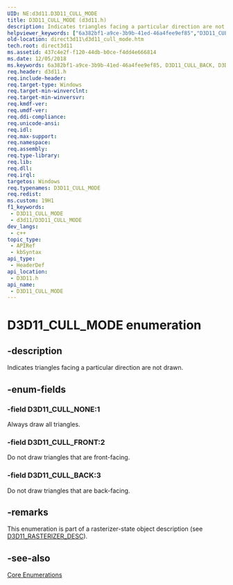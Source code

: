 ```yaml
---
UID: NE:d3d11.D3D11_CULL_MODE
title: D3D11_CULL_MODE (d3d11.h)
description: Indicates triangles facing a particular direction are not drawn.
helpviewer_keywords: ["6a382bf1-a9ce-3b9b-41ed-46a4fee9ef85","D3D11_CULL_BACK","D3D11_CULL_FRONT","D3D11_CULL_MODE","D3D11_CULL_MODE enumeration [Direct3D 11]","D3D11_CULL_NONE","d3d11/D3D11_CULL_BACK","d3d11/D3D11_CULL_FRONT","d3d11/D3D11_CULL_MODE","d3d11/D3D11_CULL_NONE","direct3d11.d3d11_cull_mode"]
old-location: direct3d11\d3d11_cull_mode.htm
tech.root: direct3d11
ms.assetid: 437c4e2f-f120-44db-b0ce-f4dd4e666814
ms.date: 12/05/2018
ms.keywords: 6a382bf1-a9ce-3b9b-41ed-46a4fee9ef85, D3D11_CULL_BACK, D3D11_CULL_FRONT, D3D11_CULL_MODE, D3D11_CULL_MODE enumeration [Direct3D 11], D3D11_CULL_NONE, d3d11/D3D11_CULL_BACK, d3d11/D3D11_CULL_FRONT, d3d11/D3D11_CULL_MODE, d3d11/D3D11_CULL_NONE, direct3d11.d3d11_cull_mode
req.header: d3d11.h
req.include-header: 
req.target-type: Windows
req.target-min-winverclnt: 
req.target-min-winversvr: 
req.kmdf-ver: 
req.umdf-ver: 
req.ddi-compliance: 
req.unicode-ansi: 
req.idl: 
req.max-support: 
req.namespace: 
req.assembly: 
req.type-library: 
req.lib: 
req.dll: 
req.irql: 
targetos: Windows
req.typenames: D3D11_CULL_MODE
req.redist: 
ms.custom: 19H1
f1_keywords:
 - D3D11_CULL_MODE
 - d3d11/D3D11_CULL_MODE
dev_langs:
 - c++
topic_type:
 - APIRef
 - kbSyntax
api_type:
 - HeaderDef
api_location:
 - D3D11.h
api_name:
 - D3D11_CULL_MODE
---
```


# D3D11_CULL_MODE enumeration


## -description

Indicates triangles facing a particular direction are not drawn.

## -enum-fields

### -field D3D11_CULL_NONE:1

Always draw all triangles.

### -field D3D11_CULL_FRONT:2

Do not draw triangles that are front-facing.

### -field D3D11_CULL_BACK:3

Do not draw triangles that are back-facing.

## -remarks

This enumeration is part of a rasterizer-state object description (see <a href="/windows/desktop/api/d3d11/ns-d3d11-d3d11_rasterizer_desc">D3D11_RASTERIZER_DESC</a>).

## -see-also

<a href="/windows/desktop/direct3d11/d3d11-graphics-reference-d3d11-core-enums">Core Enumerations</a>
